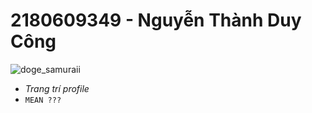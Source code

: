 # 2180609349 - Nguyễn Thành Duy Công

![doge_samuraii](https://github.com/user-attachments/assets/f8f07a55-5261-4fe8-a603-a186fd2cf5de)

- *Trang trí profile*
- `MEAN ???`

